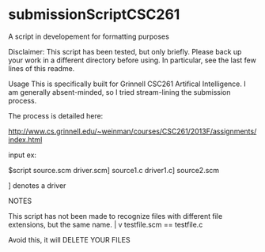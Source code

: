 
submissionScriptCSC261
======================

A script in developement for formatting purposes

Disclaimer: This script has been tested, but only briefly. Please back up your 
work in a different directory before using. In particular, see the last few lines
of this readme.

Usage This is specifically built for Grinnell CSC261 Artifical Intelligence.
I am generally absent-minded, so I tried stream-lining the submission process.

The process is detailed here:

http://www.cs.grinnell.edu/~weinman/courses/CSC261/2013F/assignments/index.html


input ex:

$script source.scm driver.scm] source1.c driver1.c]  source2.scm

] denotes a driver

NOTES

This script has not been made to recognize files with different file extensions, but the same name.
|
v
testfile.scm == testfile.c

Avoid this, it will DELETE YOUR FILES
